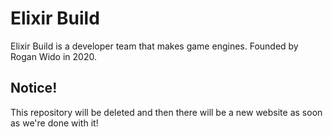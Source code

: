 # Elixir Build
Elixir Build is a developer team that makes game engines. Founded by Rogan Wido in 2020.

## Notice!
This repository will be deleted and then there will be a new website as soon as we're done with it!
